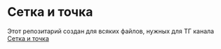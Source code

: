 # Сетка и точка
Этот репозитарий создан для всяких файлов, нужных для ТГ канала [Сетка и точка](https://t.me/dotnet_developer_nsk)

